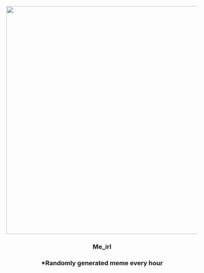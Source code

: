 <p align="center">
        <img src="https://i.redd.it/af9jl1f3tg091.jpg" width="600" height="600">
        </p>
        <h3 align="center">Me_irl</h3>
        <h3 align="center">*Randomly generated meme every hour</h3>
    